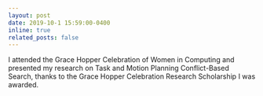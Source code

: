 ```yaml
---
layout: post
date: 2019-10-1 15:59:00-0400
inline: true
related_posts: false
---
```


I attended the Grace Hopper Celebration of Women in Computing and presented my research on Task and Motion Planning Conflict-Based Search, thanks to the Grace Hopper Celebration Research Scholarship I was awarded.
